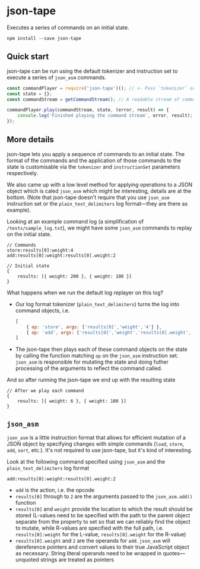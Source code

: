 # json-tape

Executes a series of commands on an initial state.

```
npm install --save json-tape
```

## Quick start

json-tape can be run using the default tokenizer and instruction set to execute a series of `json_asm` commands.

```js
const commandPlayer = require('json-tape')(); // <- Pass `tokenizer` or `instructionSet` as parameters to override
const state = {};
const commandStream = getCommandStream(); // A readable stream of commands to execute.

commandPlayer.play(commandStream, state, (error, result) => {
	console.log('Finished playing the command stream', error, result);
});
```

## More details

json-tape lets you apply a sequence of commands to an initial state.
The format of the commands and the application of those commands to the state is customisable via the `tokenizer` and `instructionSet` parameters respectively.

We also came up with a low level method for applying operations to a JSON object which is caled `json_asm` which might be interesting, details are at the bottom.
(Note that json-tape doesn't require that you use `json_asm` instruction set or the `plain_text_delimiters` log format—they are there as example).

Looking at an example command log (a simplification of `/tests/sample_log.txt`), we might have some `json_asm` commands to replay on the initial state.

```text
// Commands
store:results[0]:weight:4
add:results[0]:weight:results[0].weight:2

// Initial state
{
	results: [{ weight: 200 }, { weight: 100 }]
}
```

What happens when we run the default log replayer on this log?

- Our log format tokenizer (`plain_text_delimiters`) turns the log into command objects, i.e.
	```js
	[
		{ op: 'store', args: ['results[0]','weight','4'] },
		{ op: 'add', args: ['results[0]','weight','results[0].weight', '2'] }
	]
	```
- The json-tape then plays each of these command objects on the state by calling the function matching `op` on the `json_asm` instruction set.
  `json_asm` is responsible for mutating the state and doing futher processing of the arguments to reflect the command called.

And so after running the json-tape we end up with the resulting state

```
// After we play each command
{
	results: [{ weight: 6 }, { weight: 100 }]
}
```

## `json_asm`

`json_asm` is a little instruction format that allows for efficient mutation of a 
JSON object by specifying changes with simple commands (`load`, `store`, `add`, `sort`, etc.).
It's not required to use json-tape, but it's kind of interesting.

Look at the following command specified using `json_asm` and the `plain_text_delimiters` log format

```
add:results[0]:weight:results[0].weight:2
```

- `add` is the action, i.e. the opcode
- `results[0]` through to `2` are the arguments passed to the `json_asm.add()` function
- `results[0]` and `weight` provide the location to which the result should be stored 
	(L-values need to be specified with the path to the parent object separate from the property to set so that we can reliably find the object to mutate,
	while R-values are specified with the full path, i.e. `results[0]:weight` for the L-value, `results[0].weight` for the R-value)
- `results[0].weight` and `2` are the operands for `add`. `json_asm` will dereference pointers and convert values to their true JavaScript object as necessary.
	String literal operands need to be wrapped in quotes—unquoted strings are treated as pointers
